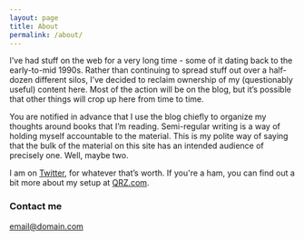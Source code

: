 ```yaml
---
layout: page
title: About
permalink: /about/
---
```


I’ve had stuff on the web for a very long time - some of it dating back to the early-to-mid 1990s. Rather than continuing to spread stuff out over a half-dozen different silos, I’ve decided to reclaim ownership of my (questionably useful) content here. Most of the action will be on the blog, but it’s possible that other things will crop up here from time to time.

You are notified in advance that I use the blog chiefly to organize my thoughts around books that I’m reading. Semi-regular writing is a way of holding myself accountable to the material. This is my polite way of saying that the bulk of the material on this site has an intended audience of precisely one. Well, maybe two.

I am on [Twitter](https://twitter.com/jquinby), for whatever that’s worth. If you're a ham, you can find out a bit more about my setup at [QRZ.com](https://www.qrz.com/db/KM4SYN).






### Contact me

[email@domain.com](mailto:email@domain.com)
